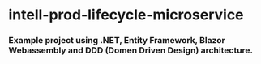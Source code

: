 # intell-prod-lifecycle-microservice

### Example project using .NET, Entity Framework, Blazor Webassembly and DDD (Domen Driven Design) architecture.
